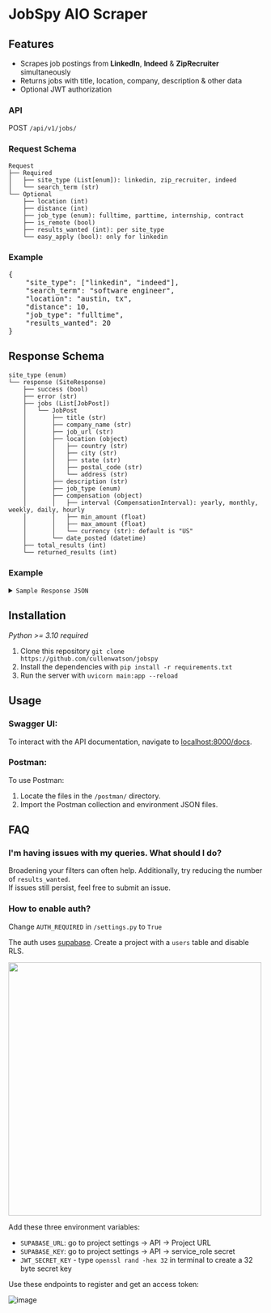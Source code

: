 # JobSpy AIO Scraper

## Features

- Scrapes job postings from **LinkedIn**, **Indeed** & **ZipRecruiter** simultaneously
- Returns jobs with title, location, company, description & other data
- Optional JWT authorization


### API

POST `/api/v1/jobs/`
### Request Schema


```plaintext
Request
├── Required
│   ├── site_type (List[enum]): linkedin, zip_recruiter, indeed
│   └── search_term (str)
└── Optional
    ├── location (int)
    ├── distance (int)
    ├── job_type (enum): fulltime, parttime, internship, contract
    ├── is_remote (bool)
    ├── results_wanted (int): per site_type
    └── easy_apply (bool): only for linkedin
```

### Example
<pre>
{
    "site_type": ["linkedin", "indeed"],
    "search_term": "software engineer",
    "location": "austin, tx",
    "distance": 10,
    "job_type": "fulltime",
    "results_wanted": 20
}
</pre>

## Response Schema
```plaintext
site_type (enum)
└── response (SiteResponse)
    ├── success (bool)
    ├── error (str)
    ├── jobs (List[JobPost])
    │   └── JobPost
    │       ├── title (str)
    │       ├── company_name (str)
    │       ├── job_url (str)
    │       ├── location (object)
    │       │   ├── country (str)
    │       │   ├── city (str)
    │       │   ├── state (str)
    │       │   ├── postal_code (str)
    │       │   └── address (str)
    │       ├── description (str)
    │       ├── job_type (enum)
    │       ├── compensation (object)
    │       │   ├── interval (CompensationInterval): yearly, monthly, weekly, daily, hourly
    │       │   ├── min_amount (float)
    │       │   ├── max_amount (float)
    │       │   └── currency (str): default is "US"
    │       └── date_posted (datetime)
    ├── total_results (int)
    └── returned_results (int)
```

### Example
<details>
  <summary><code>Sample Response JSON</code></summary>
<pre><code>{
    "linkedin": {
        "success": true,
        "error": null,
        "jobs": [
            {
                "title": "Software Engineer 1",
                "company_name": "Public Partnerships | PPL",
                "job_url": "https://www.linkedin.com/jobs/view/3690013792",
                "location": {
                    "country": "US",
                    "city": "Austin",
                    "state": "TX",
                    "postal_code": null,
                    "address": null
                },
                "description": "Public Partnerships LLC supports individuals with disabilities or chronic illnesses and aging adults, to remain in their homes and communities and “self” direct their own long-term home care. Our role as the nation’s largest and most experienced Financial Management Service provider is to assist those eligible Medicaid recipients to choose and pay for their own support workers and services within their state-approved personalized budget. We are appointed by states and managed healthcare organizations to better serve more of their residents and members requiring long-term care and ensure the efficient use of taxpayer funded services.Our culture attracts and rewards people who are results-oriented and strive to exceed customer expectations. We desire motivated candidates who are excited to join our fast-paced, entrepreneurial environment, and who want to make a difference in helping transform the lives of the consumers we serve. (learn more at www.publicpartnerships.com )Duties & Responsibilities Plans, develops, tests, documents, and implements software according to specifications and industrybest practices. Converts functional specifications into technical specifications suitable for code development. Works with Delivery Manager to evaluate user’s requests for new or modified computer programs todetermine feasibility, cost and time required, compatibility with current system, and computercapabilities. Follows coding and documentation standards. Participate in code review process. Collaborates with End Users to troubleshoot IT questions and generate reports. Analyzes, reviews, and alters program to increase operating efficiency or adapt to new requirementsRequired Skills System/application design, web, and client-server technology. Excellent communication skills and experience working with non-technical staff to understandrequirements necessary.QualificationsEducation & Experience:Relevant Bachelor’s degree required with a computer science, software engineering or information systems major preferred.0-2 years of relevant experience preferred. Demonstrated experience in Microsoft SQL server, Experience working with .NET Technologies and/or object-oriented programming languages. Working knowledge of object-oriented languageCompensation & Benefits401k Retirement PlanMedical, Dental and Vision insurance on first day of employmentGenerous Paid Time OffTuition & Continuing Education Assistance ProgramEmployee Assistance Program and more!The base pay for this role is between $85,000 to $95,000; base pay may vary depending on skills, experience, job-related knowledge, and location. Certain positions may also be eligible for a performance-based incentive as part of total compensation.Public Partnerships is an Equal Opportunity Employer dedicated to celebrating diversity and intentionally creating a culture of inclusion. We believe that we work best when our employees feel empowered and accepted, and that starts by honoring each of our unique life experiences. At PPL, all aspects of employment regarding recruitment, hiring, training, promotion, compensation, benefits, transfers, layoffs, return from layoff, company-sponsored training, education, and social and recreational programs are based on merit, business needs, job requirements, and individual qualifications. We do not discriminate on the basis of race, color, religion or belief, national, social, or ethnic origin, sex, gender identity and/or expression, age, physical, mental, or sensory disability, sexual orientation, marital, civil union, or domestic partnership status, past or present military service, citizenship status, family medical history or genetic information, family or parental status, or any other status protected under federal, state, or local law. PPL will not tolerate discrimination or harassment based on any of these characteristics.PPL does not discriminate based on race, color, religion, or belief, national, social, or ethnic origin, sex, gender identity and/or expression, age, physical, mental, or sensory disability, sexual orientation, marital, civil union, or domestic partnership status, protected veteran status, citizenship status, family medical history or genetic information, family or parental status, or any other status protected under federal, state, or local law.",
                "job_type": null,
                "compensation": null,
                "date_posted": "2023-07-31T00:00:00"
            },
            {
                "title": "Front End Developer",
                "company_name": "Payment Approved",
                "job_url": "https://www.linkedin.com/jobs/view/3667178581",
                "location": {
                    "country": "US",
                    "city": "Austin",
                    "state": "TX",
                    "postal_code": null,
                    "address": null
                },
                "description": "Front-End Developer Austin, TX Who We Are:At Payment Approved, we believe that the key to global money movement is a trusted network that emphasizes safety, security, cost-effectiveness, and accessibility. Our mission is to build the most trusted, comprehensive money movement network for every country, and human, in the world.We bridge the technology gap through financial tools that help businesses access an end-to-end solution for faster, simpler, and more secure payments and money movement around the world.The team at Payment Approved has decades of experience across technology, compliance, and financial services. We are financial and digitization leaders, working together to build an end-to-end solution for simple, secure, and safe money movement around the world.What You’ll Do:Be responsible for building out the Payment Approved Business Portal, our web application that allows our customers to onboard onto our services and products, and to review all of the payment transactions they execute with Payment ApprovedWork within a cross-functional scrum team focused on a given set of features and services in a fast-paced agile environmentCare deeply about code craftsmanship and qualityBring enthusiasm for using the best practices of scalability, accessibility, maintenance, observability, automation testing strategies, and documentation into everyday developmentAs a team player, collaborate effectively with other engineers, product managers, user experience designers, architects, and quality engineers across teams in translating product requirements into excellent technical solutions to delight our customersWhat You’ll Bring:Bachelor’s degree in Engineering or a related field3+ years of experience as a Front-End Developer, prior experience working on small business tools, payments or financial services is a plus2+ years of Vue.js and Typescript experience HTML5, CSS3, JavaScript (with knowledge of ES6), JSON, RESTFUL APIs, GIT, and NodeJS experience is a plusAdvanced organizational, collaborative, inter-personal, written and verbal communication skillsMust be team-oriented with an ability to work independently in a collaborative and fast-paced environmentWhat We Offer:Opportunity to join an innovative company in the FinTech space Work with a world-class team to develop industry-leading processes and solutions Competitive payFlexible PTOMedical, Dental, Vision benefitsPaid HolidaysCompany-sponsored eventsOpportunities to advance in a growing companyAs a firm, we are young, but mighty. We’re a certified VISA Direct FinTech, Approved Fast Track Program participant. We’re the winner of the IMTC 2020 RemTECH Awards. We’re PCI and SOC-2 certified. We operate in 15 countries. Our technology is cutting-edge, and our amazing team is what makes the difference between good and great. We’ve done a lot in the six years we’ve been around, and this is only the beginning.As for 2021, we have our eyes fixed: The money movement space is moving full speed ahead. We aim to help every company, in every country, keep up with its pace. Come join us in this objective!Powered by JazzHROPniae0WXR",
                "job_type": null,
                "compensation": null,
                "date_posted": "2023-06-22T00:00:00"
            },
            {
                "title": "Full Stack Software Engineer",
                "company_name": "The Boring Company",
                "job_url": "https://www.linkedin.com/jobs/view/3601460527",
                "location": {
                    "country": "US",
                    "city": "Austin",
                    "state": "TX",
                    "postal_code": null,
                    "address": null
                },
                "description": "The Boring Company was founded to solve the problem of soul-destroying traffic by creating an underground network of tunnels. Today, we are creating the technology to increase tunneling speed and decrease costs by a factor of 10 or more with the ultimate goal of making Hyperloop adoption viable and enabling rapid transit across densely populated regions.As a Full-Stack Software Engineer you will be responsible for helping build automation and application software for the next generation of tunnel boring machines (TBM), used to build new underground transportation systems and Hyperloops. This role will primarily be focused on designing and implementing tools to operate, analyze and control The Boring Company's TBMs. Within this role, you will have wide exposure to the overall system architecture.ResponsibilitiesSupport software engineering & controls team writing code for tunnel boring machineDesign and implement tunnel boring HMIsOwnership of data pipelineVisualize relevant data for different stakeholders using dashboards (e.g., Grafana)Support and improve built pipelineBasic QualificationsBachelor’s Degree in Computer Science, Software Engineering, or equivalent fieldExperience developing software applications in Python, C++ or similar high-level languageDevelopment experience in JavaScript, CSS and HTMLFamiliar with using SQL and NoSQL (time series) databasesExperience using git or similar versioning tools for developmentAbility and motivation to learn new skills rapidlyCapable of working with imperfect informationPreferred Skills and ExperienceExcellent communication and teamwork skillsExperience in designing and testing user interfacesKnowledge of the protocols HTTP and MQTTExperience using and configuring CI/CD pipelines and in writing unit testsExperience working in Windows and Linux operating systemsWork experience in agile teams is a plusAdditional RequirementsAbility to work long hours and weekends as necessaryReporting Location: Bastrop, Texas - HeadquartersCultureWe're a team of dedicated, smart, and scrappy people. Our employees are passionate about our mission and determined to innovate at every opportunity.BenefitsWe offer employer-paid medical, dental, and vision coverage, a 401(k) plan, paid holidays, paid vacation, and a competitive amount of equity for all permanent employees.The Boring Company is an Equal Opportunity Employer; employment with The Boring Company is governed on the basis of merit, competence and qualifications and will not be influenced in any manner by race, color, religion, gender, national origin/ethnicity, veteran status, disability status, age, sexual orientation, gender identity, marital status, mental or physical disability or any other legally protected status.",
                "job_type": null,
                "compensation": null,
                "date_posted": "2023-04-18T00:00:00"
            }
        ],
        "total_results": 1000,
        "returned_results": 3
    },
    "indeed": {
        "success": true,
        "error": null,
        "jobs": [
            {
                "title": "Server Engineer",
                "company_name": "Sonic Healthcare USA, Inc",
                "job_url": "https://www.indeed.com/jobs/viewjob?jk=9fb2bea89374ca98",
                "location": {
                    "country": "US",
                    "city": "Austin",
                    "state": "TX",
                    "postal_code": "78716",
                    "address": null
                },
                "description": "Job Functions, Duties, Responsibilities and Position Qualifications: Position Summary: The Server Engineer is responsible for the design, implementation, maintenance, and support for large scale enterprise Microsoft and/or Apple devices including servers, computers, and mobile devices. The Server Engineer is expected to have a strong foundation of Windows Server 2019/2016/2012 operating systems. Knowledge to support MacOS/iOS is beneficial. Proficiency with VM infrastructure, Active Directory, DNS, Mobile Device Management, and/or Windows 10 should also be demonstrated. The Server Engineer must have strong technical, analytical and problem-solving abilities for management and administration of corporate environments. Day-to-day responsibilities include system administration and monitoring of systems, security, performance, backup/restore and configuration changes. The Server Engineer will troubleshoot incidents, determine root causes, and find/implement solutions for problems. They will assist with the implementation of new or additional technology to improve infrastructure service locally and remotely. Essential Functions: Installs, configures and maintains Windows Server 2022/2019/2016/2012, Windows 10, Mac and iOS devices used in the SHUSA infrastructure. Performs daily support of the Windows Server and occasionally Apple environment. Uses common Windows system administration and AD tools to Support and troubleshoot Windows server applications and Mac applications/platforms developed in-house and externally. Thoroughly understands business needs and ensure comprehensive testing scenarios are documented. Serves as the lead technical resource on complex systems projects. Guides and trains less-experienced colleagues. Models excellence in documentation of systems and solutions. Tests and implements projects in accordance with written business and functional design documents and following established standards. Delivers assignments within specified time frames, adhering to all established methodologies, standards and guidelines individually or as a member of a project team. Reports, monitors and verifies system defects, as necessary. Ensures that defects in the products have been corrected and document results of testing. Provides ownership and accountability for assigned testing, keeping supervisor aware of progress and risk. Responds to after hour pages and participates in rotational on-call schedule. Participates in process improvement projects. Acts as second-in-command to Windows Server Manager in their absence. Skills: Confidence and experience in using the typical Windows and/or Mac software and management tools Ability to effectively prioritize and execute tasks in a high-pressure environment. Possesses strong analytical and problem solving skills, including application and network-level troubleshooting ability. Ability to work independently or in teams and manage multiple assignments simultaneously Ability to develop business relationships and communicate effectively with the developers, peers and supervisors. Strong understanding of various protocols and services including NFS, DHCP, DNS, IP, TCP, UDP, TFTP, NTP. Experience with group policy objects on domain servers. Ability to use data and logic to quickly find solutions to difficult challenges. Adheres to schedules and agendas and respects others’ time. Adjusts effectively to new work demands, processes, structures and cultures. Excellent written, oral, interpersonal, and presentational skills. Knowledge of Healthcare Information Technology Education, Licensure, Certification / Job Qualifications: Bachelor (4-year) degree with a technical major such as engineering or computer science, or demonstrated work experience. Microsoft MCSE Certification or VMware VCP would be a plus. Apple certifications would be a plus. Physical Requirements: Sitting for extended periods of time. Dexterity of hands and fingers to operate a computer keyboard, mouse and to handle other computer components. Occasional lifting and transporting of moderately heavy objects, such as computers and peripherals up to 30lbs. Light to moderate physical effort (lift/carry up to 50 lbs.) Occasional reaching, stooping, bending, kneeling and crouching. Occasional carrying, pushing, and pulling of objects. Frequent, prolonged standing/sitting/walking. Extensive computer work. Frequent use of telephone. Occasional travel required to interact with Division personnel and/or attend meetings or educational training. Environmental Conditions: Work involves intermittent to occasional exposure to unpleasant working conditions or undesirable elements; may involve some contact with potentially hazardous or harmful elements in providing administrative or support services. Scheduled Weekly Hours: 40 Work Shift: Job Category: Information Technology Company: Sonic Healthcare USA, Inc Sonic Healthcare USA is an equal opportunity employer that celebrates diversity and is committed to an inclusive workplace for all employees. We prohibit discrimination and harassment of any kind based on race, color, sex, religion, age, national origin, disability, genetics, veteran status, sexual orientation, gender identity or expression, or any other characteristic protected by federal, state, or local laws.",
                "job_type": "fulltime",
                "compensation": null,
                "date_posted": "2023-08-15T00:00:00"
            },
            {
                "title": "Firmware Engineer",
                "company_name": "Great River Technology",
                "job_url": "https://www.indeed.com/jobs/viewjob?jk=d98ff534bc583502",
                "location": {
                    "country": "US",
                    "city": "",
                    "state": "TX",
                    "postal_code": null,
                    "address": null
                },
                "description": "Electronic Hardware Engineer Great River Technology is looking for a highly motivated Electronic Hardware Engineer to join its Albuquerque team in the development of high-performance digital video products. Job Responsibilities The Electronic Hardware Engineer will work in teams of 3 to 5 people responsible for the realization of the Great River's video products and firmware IP cores. He or she will also work directly with customers to resolve technical problems. Minimum Requirements The ideal candidate will have: A 4-year Engineering degree Experience with VHDL logic design, VHDL test benches and simulation Familiarity with Xilinx ISE/Vivado, Altera Quartus, and/or ModelSim is a plus. About Great River Great River Technology is an employee owned company in Albuquerque, New Mexico, that specializes in mission-critical, high- performance digital video development tools and services for commercial aerospace and military customers. We have off-the-shelf board-level products for high-speed video links and point-to-point data transmission. Great River offers competitive pay and generous benefits - including company stock, and performance bonuses. Work environment Great River is a small entrepreneurial company with a friendly, team-oriented work atmosphere. EEO statement Great River Technology is an equal opportunity employer. Job Type: Full-time Pay: $69,904.00 - $152,749.00 per year Benefits: 401(k) Dental insurance Health insurance Paid time off Schedule: 8 hour shift Monday to Friday Supplemental pay types: Bonus pay Ability to commute/relocate: Albuquerque, NM 87113: Reliably commute or planning to relocate before starting work (Required) Education: Bachelor's (Required) Experience: VHDL Coding: 1 year (Required) Work Location: In person",
                "job_type": "fulltime",
                "compensation": {
                    "interval": "yearly",
                    "min_amount": 152749.0,
                    "max_amount": 69904.0,
                    "currency": "USD"
                },
                "date_posted": "2022-03-21T00:00:00"
            },
            {
                "title": "Software Engineer",
                "company_name": "INTEL",
                "job_url": "https://www.indeed.com/jobs/viewjob?jk=a2cfbb98d2002228",
                "location": {
                    "country": "US",
                    "city": "Austin",
                    "state": "TX",
                    "postal_code": null,
                    "address": null
                },
                "description": "Job Description Designs, develops, tests, and debugs software tools, flows, PDK design components, and/or methodologies used in design automation and by teams in the design of hardware products, process design, or manufacturing. Responsibilities include capturing user stories/requirements, writing both functional and test code, automating build and deployment, and/or performing unit, integration, and endtoend testing of the software tools. #DesignEnablement Qualifications Minimum qualifications are required to be initially considered for this position. Preferred qualifications are in addition to the minimum requirements and are considered a plus factor in identifying top candidates. Minimum Qualifications: Candidate must possess a BS degree with 6+ years of experience or MS degree with 4+ years of experience or PhD degree with 2+ years of experience in Computer Engineering, EE, Computer Science, or relevant field. 3+ years of experience in the following: Database structure and algorithms. C or C++ software development. Scripting in Perl or Python or TCL. ICV-PXL or Calibre SVRF or Physical Verification runset code development. Preferred Qualifications: 3+ years of experience in the following: Agile/Test-Driven Development. Semiconductor Devices, device physics or RC Extraction. RC Modeling or Electrostatics or Field Solver development Inside this Business Group As the world's largest chip manufacturer, Intel strives to make every facet of semiconductor manufacturing state-of-the-art - from semiconductor process development and manufacturing, through yield improvement to packaging, final test and optimization, and world class Supply Chain and facilities support. Employees in the Technology Development and Manufacturing Group are part of a worldwide network of design, development, manufacturing, and assembly/test facilities, all focused on utilizing the power of Moore’s Law to bring smart, connected devices to every person on Earth. Other Locations US, TX, Austin; US, CA, Folsom; US, CA, Santa Clara Covid Statement Intel strongly encourages employees to be vaccinated against COVID-19. Intel aligns to federal, state, and local laws and as a contractor to the U.S. Government is subject to government mandates that may be issued. Intel policies for COVID-19 including guidance about testing and vaccination are subject to change over time. Posting Statement All qualified applicants will receive consideration for employment without regard to race, color, religion, religious creed, sex, national origin, ancestry, age, physical or mental disability, medical condition, genetic information, military and veteran status, marital status, pregnancy, gender, gender expression, gender identity, sexual orientation, or any other characteristic protected by local law, regulation, or ordinance. Benefits We offer a total compensation package that ranks among the best in the industry. It consists of competitive pay, stock, bonuses, as well as, benefit programs which include health, retirement, and vacation. Find more information about all of our Amazing Benefits here: https://www.intel.com/content/www/us/en/jobs/benefits.html Annual Salary Range for jobs which could be performed in US, California: $139,480.00-$209,760.00 Salary range dependent on a number of factors including location and experience Working Model This role will be eligible for our hybrid work model which allows employees to split their time between working on-site at their assigned Intel site and off-site. In certain circumstances the work model may change to accommodate business needs. JobType Hybrid",
                "job_type": "fulltime",
                "compensation": {
                    "interval": "yearly",
                    "min_amount": 209760.0,
                    "max_amount": 139480.0,
                    "currency": "USD"
                },
                "date_posted": "2023-08-18T00:00:00"
            }
        ],
        "total_results": 845,
        "returned_results": 3
    },
    "zip_recruiter": {
        "success": true,
        "error": null,
        "jobs": [
            {
                "title": "Software Developer II (Web-Mobile) - Remote",
                "company_name": "Navitus Health Solutions LLC",
                "job_url": "https://www.ziprecruiter.com/jobs/navitus-health-solutions-llc-1a3cba76/software-developer-ii-web-mobile-remote-aa2567f2?zrclid=51525b13-a008-4f46-8cf0-67dae6044408&lvk=NKzmQn2kG7L1VJplTh5Cqg.--N2aTr3mbB",
                "location": {
                    "country": "US",
                    "city": "Austin",
                    "state": "TX",
                    "postal_code": null,
                    "address": null
                },
                "description": "Putting People First in Pharmacy- Navitus was founded as an alternative to traditional pharmacy benefit manager (PBM) models. We are committed to removing cost from the drug supply chain to make medications more affordable for the people who need them. At Navitus, our team members work in an environment that celebrates diversity, fosters creativity and encourages growth. We welcome new ideas and share a passion for excellent service to our customers and each other. The Software Developer II ensures efforts are in alignment with the IT Member Services to support customer-focused objectives and the IT Vision, a collaborative partner delivering innovative ideas, solutions and services to simplify people’s lives. The Software Developer II’s role is to define, develop, test, analyze, and maintain new software applications in support of the achievement of business requirements. This includes writing, coding, testing, and analyzing software programs and applications. The Software Developer will also research, design, document, and modify software specifications throughout the production life cycle.Is this you? Find out more below! How do I make an impact on my team?Collaborate with developers, programmers, and designers in conceptualizing and development of new software programs and applications.Analyze and assess existing business systems and procedures.Design, develop, document and implement new applications and application enhancements according to business and technical requirementsAssist in defining software development project plans, including scoping, scheduling, and implementation.Conduct research on emerging application development software products, languages, and standards in support of procurement and development efforts.Liaise with internal employees and external vendors for efficient implementation of new software products or systems and for resolution of any adaptation issues.Recommend, schedule, and perform software improvements and upgrades.Write, translate, and code software programs and applications according to specifications.Write programming scripts to enhance functionality and/or performance of company applications as necessary.Design, run and monitor software performance tests on new and existing programs for the purposes of correcting errors, isolating areas for improvement, and general debugging to deliver solutions to problem areas.Generate statistics and write reports for management and/or team members on the status of the programming process.Develop and maintain user manuals and guidelines and train end users to operate new or modified programs.Install software products for end users as required.Responsibilities (working knowledge of several of the following):Programming LanguagesC#HTML/HTML5CSS/CSS3JavaScriptAngularReact/NativeRelation DB development (Oracle or SQL Server) Methodologies and FrameworksASP.NET CoreMVCObject Oriented DevelopmentResponsive Design ToolsVisual Studio or VSCodeTFS or other source control softwareWhat our team expects from you? College diploma or university degree in the field of computer science, information systems or software engineering, and/or 6 years equivalent work experienceMinimum two years of experience requiredPractical experience working with the technology stack used for Web and/or Mobile Application developmentExcellent understanding of coding methods and best practices.Experience interviewing end-users for insight on functionality, interface, problems, and/or usability issues.Hands-on experience developing test cases and test plans.Healthcare industry practices and HIPAA knowledge would be a plus.Knowledge of applicable data privacy practices and laws.Participate in, adhere to, and support compliance program objectivesThe ability to consistently interact cooperatively and respectfully with other employeesWhat can you expect from Navitus?Hours/Location: Monday-Friday 8:00am-5:00pm CST, Appleton WI Office, Madison WI Office, Austin TX Office, Phoenix AZ Office or RemotePaid Volunteer HoursEducational Assistance Plan and Professional Membership assistanceReferral Bonus Program – up to $750!Top of the industry benefits for Health, Dental, and Vision insurance, Flexible Spending Account, Paid Time Off, Eight paid holidays, 401K, Short-term and Long-term disability, College Savings Plan, Paid Parental Leave, Adoption Assistance Program, and Employee Assistance Program",
                "job_type": "fulltime",
                "compensation": {
                    "interval": "yearly",
                    "min_amount": 75000.0,
                    "max_amount": 102000.0,
                    "currency": "US"
                },
                "date_posted": "2023-07-22T00:49:06+00:00"
            },
            {
                "title": "Senior Software Engineer",
                "company_name": "Macpower Digital Assets Edge (MDA Edge)",
                "job_url": "https://www.ziprecruiter.com/jobs/macpower-digital-assets-edge-mda-edge-3205cee9/senior-software-engineer-59332966?zrclid=f2e8377d-33f6-4398-99e5-e3ea0c64234a&lvk=wEF8NWo_yJghc-buzNmD7A.--N2aWoMMcN",
                "location": {
                    "country": "US",
                    "city": "Austin",
                    "state": "TX",
                    "postal_code": null,
                    "address": null
                },
                "description": "Job Summary: As a senior software engineer, you will be a key player in building and contributing to our platform and product roadmap, shaping our technology strategy, and mentoring talented engineers. You are motivated by being apart of effective engineering teams and driven to roll up your sleeves and dive into code when necessary. Being hands on with code is critical for success in this role. 80-90% of time will be spent writing actual code. Our engineering team is hybrid and meets in-person (Austin, TX) 1-2 days a week. Must haves: Background: 5+ years in software engineering with demonstrated success working for fast-growing companies. Success in building software from the ground up with an emphasis on architecture and backend programming. Experience developing software and APIs with technologies like TypeScript, Node.js, Express, NoSQL databases, and AWS. Nice to haves: Domain expertise: Strong desire to learn and stay up-to-date with the latest user-facing security threats and attack methods. Leadership experience is a plus. 2+ years leading/managing teams of engineers. Ability to set and track goals with team members, delegate intelligently. Project management: Lead projects with a customer-centric focus and a passion for problem-solving.",
                "job_type": "fulltime",
                "compensation": {
                    "interval": "yearly",
                    "min_amount": 140000.0,
                    "max_amount": 140000.0,
                    "currency": "US"
                },
                "date_posted": "2023-07-21T09:17:19+00:00"
            },
            {
                "title": "Software Developer II- remote",
                "company_name": "Navitus Health Solutions LLC",
                "job_url": "https://www.ziprecruiter.com/jobs/navitus-health-solutions-llc-1a3cba76/software-developer-ii-remote-a9ff556a?zrclid=86334c0f-c0cb-4252-b078-17f3d8079964&lvk=Oz2MG9xtFwMW6hxOsCrtJw.--N2cr_mA0F",
                "location": {
                    "country": "US",
                    "city": "Austin",
                    "state": "TX",
                    "postal_code": null,
                    "address": null
                },
                "description": "Putting People First in Pharmacy- Navitus was founded as an alternative to traditional pharmacy benefit manager (PBM) models. We are committed to removing cost from the drug supply chain to make medications more affordable for the people who need them. At Navitus, our team members work in an environment that celebrates diversity, fosters creativity and encourages growth. We welcome new ideas and share a passion for excellent service to our customers and each other. The Software Developer II ensures efforts are in alignment with the IT Health Strategies Team to support customer-focused objectives and the IT Vision, a collaborative partner delivering innovative ideas, solutions and services to simplify people’s lives. The Software Developer IIs role is to define, develop, test, analyze, and maintain new and existing software applications in support of the achievement of business requirements. This includes designing, documenting, coding, testing, and analyzing software programs and applications. The Software Developer will also research, design, document, and modify software specifications throughout the production life cycle.Is this you? Find out more below! How do I make an impact on my team?Provide superior customer service utilizing a high-touch, customer centric approach focused on collaboration and communication.Contribute to a positive team atmosphere.Innovate and create value for the customer.Collaborate with analysts, programmers and designers in conceptualizing and development of new and existing software programs and applications.Analyze and assess existing business systems and procedures.Define, develop and document software business requirements, objectives, deliverables, and specifications on a project-by-project basis in collaboration with internal users and departments.Design, develop, document and implement new applications and application enhancements according to business and technical requirements.Assist in defining software development project plans, including scoping, scheduling, and implementation.Research, identify, analyze, and fulfill requirements of all internal and external program users.Recommend, schedule, and perform software improvements and upgrades.Consistently write, translate, and code software programs and applications according to specifications.Write new and modify existing programming scripts to enhance functionality and/or performance of company applications as necessary.Liaise with network administrators, systems analysts, and software engineers to assist in resolving problems with software products or company software systems.Design, run and monitor software performance tests on new and existing programs for the purposes of correcting errors, isolating areas for improvement, and general debugging.Administer critical analysis of test results and deliver solutions to problem areas.Generate statistics and write reports for management and/or team members on the status of the programming process.Liaise with vendors for efficient implementation of new software products or systems and for resolution of any adaptation issues.Ensure target dates and deadlines for development are met.Conduct research on emerging application development software products, languages, and standards in support of procurement and development efforts.Develop and maintain user manuals and guidelines.Train end users to operate new or modified programs.Install software products for end users as required.Participate in, adhere to, and support compliance program objectives.Other related duties as assigned/required.Responsibilities (including one or more of the following):VB.NETC#APIFast Healthcare Interoperability Resources (FHIR)TelerikOracleMSSQLVisualStudioTeamFoundation StudioWhat our team expects from you? College diploma or university degree in the field of computer science, information systems or software engineering, and/or 6 years equivalent work experience.Minimum two years of experience requiredExcellent understanding of coding methods and best practices.Working knowledge or experience with source control tools such as TFS and GitHub.Experience interviewing end-users for insight on functionality, interface, problems, and/or usability issues.Hands-on experience developing test cases and test plans.Healthcare industry practices and HIPAA knowledge would be a plus.Knowledge of applicable data privacy practices and laws.Participate in, adhere to, and support compliance program objectivesThe ability to consistently interact cooperatively and respectfully with other employeesWhat can you expect from Navitus?Hours/Location: Monday-Friday remote Paid Volunteer HoursEducational Assistance Plan and Professional Membership assistanceReferral Bonus Program – up to $750!Top of the industry benefits for Health, Dental, and Vision insurance, Flexible Spending Account, Paid Time Off, Eight paid holidays, 401K, Short-term and Long-term disability, College Savings Plan, Paid Parental Leave, Adoption Assistance Program, and Employee Assistance Program",
                "job_type": "fulltime",
                "compensation": {
                    "interval": "yearly",
                    "min_amount": 75000.0,
                    "max_amount": 102000.0,
                    "currency": "US"
                },
                "date_posted": "2023-07-10T20:44:25+00:00"
            }
        ],
        "total_results": 3798,
        "returned_results": 3
    }
}
</code></pre>
</details>

## Installation
_Python >= 3.10 required_  
1. Clone this repository `git clone https://github.com/cullenwatson/jobspy`
2. Install the dependencies with `pip install -r requirements.txt`
4. Run the server with `uvicorn main:app --reload`

## Usage

### Swagger UI:
To interact with the API documentation, navigate to [localhost:8000/docs](http://localhost:8000/docs).

### Postman:
To use Postman:
1. Locate the files in the `/postman/` directory.
2. Import the Postman collection and environment JSON files.

## FAQ

### I'm having issues with my queries. What should I do?

Broadening your filters can often help. Additionally, try reducing the number of `results_wanted`.  
If issues still persist, feel free to submit an issue.

### How to enable auth?

Change `AUTH_REQUIRED` in `/settings.py` to `True`

The auth uses [supabase](https://supabase.com). Create a project with a `users` table and disable RLS.  
  
<img src="https://github.com/cullenwatson/jobspy/assets/78247585/03af18e1-5386-49ad-a2cf-d34232d9d747" width="500">


Add these three environment variables:

- `SUPABASE_URL`: go to project settings -> API -> Project URL  
- `SUPABASE_KEY`: go to project settings -> API -> service_role secret
- `JWT_SECRET_KEY` - type `openssl rand -hex 32` in terminal to create a 32 byte secret key

Use these endpoints to register and get an access token: 

![image](https://github.com/cullenwatson/jobspy/assets/78247585/c84c33ec-1fe8-4152-9c8c-6c4334aecfc3)

